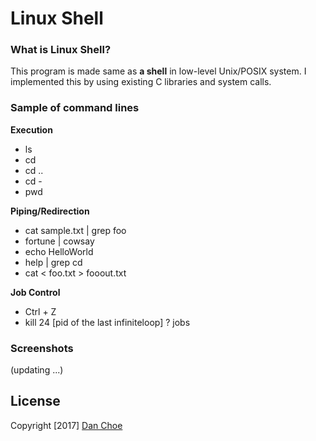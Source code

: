 # Linux Shell

### What is Linux Shell?
This program is made same as **a shell** in low-level Unix/POSIX system.
I implemented this by using existing C libraries and system calls.

### Sample of command lines
**Execution**
* ls  
* cd  
* cd ..  
* cd -  
* pwd  

**Piping/Redirection**
* cat sample.txt | grep foo
* fortune | cowsay 
* echo HelloWorld
* help | grep cd
* cat < foo.txt > fooout.txt

**Job Control**
* Ctrl + Z
* kill 24 [pid of the last infiniteloop] ? jobs

### Screenshots
(updating ...)

## License
Copyright [2017] [Dan Choe](https://github.com/dan-choe)

